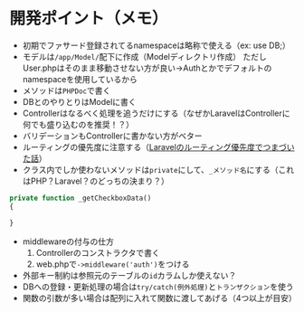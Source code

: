 # 開発ポイント（メモ）
-  初期でファサード登録されてるnamespaceは略称で使える（ex: use DB;）
- モデルは`/app/Model/`配下に作成（Modelディレクトリ作成）
ただしUser.phpはそのまま移動させない方が良い→Authとかでデフォルトのnamespaceを使用しているから
- メソッドは`PHPDoc`で書く
- DBとのやりとりはModelに書く
- Controllerはなるべく処理を追うだけにする（なぜかLaravelはControllerに何でも盛り込むのを推奨！？）
- バリデーションもControllerに書かない方がベター
- ルーティングの優先度に注意する（[Laravelのルーティング優先度でつまづいた話](https://qiita.com/dhiki1234/items/dcb2d2bc17d11e1f4565)）
- クラス内でしか使わないメソッドは`private`にして、`_メソッド名`にする（これはPHP？Laravel？のどっちの決まり？）
```php
private function _getCheckboxData()
{

}
```
- middlewareの付与の仕方
    1. Controllerのコンストラクタで書く
    2. web.phpで`->middleware('auth')`をつける
- 外部キー制約は参照元のテーブルの`id`カラムしか使えない？
- DBへの登録・更新処理の場合は`try/catch(例外処理)`と`トランザクション`を使う
- 関数の引数が多い場合は配列に入れて関数に渡してあげる（4つ以上が目安）